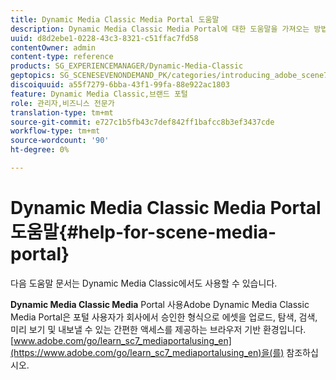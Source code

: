 ```yaml
---
title: Dynamic Media Classic Media Portal 도움말
description: Dynamic Media Classic Media Portal에 대한 도움말을 가져오는 방법을 알아봅니다.
uuid: d8d2ebe1-0228-43c3-8321-c51ffac7fd58
contentOwner: admin
content-type: reference
products: SG_EXPERIENCEMANAGER/Dynamic-Media-Classic
geptopics: SG_SCENESEVENONDEMAND_PK/categories/introducing_adobe_scene7
discoiquuid: a55f7279-6bba-43f1-99fa-88e922ac1803
feature: Dynamic Media Classic,브랜드 포털
role: 관리자,비즈니스 전문가
translation-type: tm+mt
source-git-commit: e727c1b5fb43c7def842ff1bafcc8b3ef3437cde
workflow-type: tm+mt
source-wordcount: '90'
ht-degree: 0%

---
```



# Dynamic Media Classic Media Portal 도움말{#help-for-scene-media-portal}

다음 도움말 문서는 Dynamic Media Classic에서도 사용할 수 있습니다.

**Dynamic Media Classic Media** Portal 사용Adobe Dynamic Media Classic Media Portal은 포털 사용자가 회사에서 승인한 형식으로 에셋을 업로드, 탐색, 검색, 미리 보기 및 내보낼 수 있는 간편한 액세스를 제공하는 브라우저 기반 환경입니다. [www.adobe.com/go/learn_sc7_mediaportalusing_en](https://www.adobe.com/go/learn_sc7_mediaportalusing_en)을(를) 참조하십시오.
